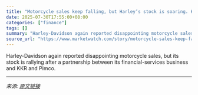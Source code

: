 ```yaml
---
title: "Motorcycle sales keep falling, but Harley’s stock is soaring. Here’s why."
date: 2025-07-30T17:55:00+08:00
categories: ["finance"]
tags: []
summary: "Harley-Davidson again reported disappointing motorcycle sales, but its stock is rallying after a partnership between its financial-services business and KKR and Pimco."
source_url: "https://www.marketwatch.com/story/motorcycle-sales-keep-falling-but-harleys-stock-is-soaring-heres-why-ee57689b?mod=mw_rss_topstories"
---
```


Harley-Davidson again reported disappointing motorcycle sales, but its stock is rallying after a partnership between its financial-services business and KKR and Pimco.

---

*来源: [原文链接](https://www.marketwatch.com/story/motorcycle-sales-keep-falling-but-harleys-stock-is-soaring-heres-why-ee57689b?mod=mw_rss_topstories)*
